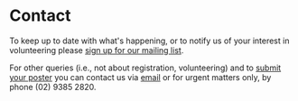 # Contact
To keep up to date with what's happening, or to notify us of your interest in volunteering please <a href="https://docs.google.com/forms/d/e/1FAIpQLSf84vKYZADlIzdNvAcSW9mSZbU9XYhIqZKxaRdmMDDBm5dgNQ/viewform">sign up for our mailing list</a>.</p>

For other queries (i.e., not about registration, volunteering) and to <a href="present.html#present">submit your poster</a> you can contact us via <a href="mailto:resbazsydney@googlegroups.com">email</a> or for urgent matters only, by phone (02) 9385 2820.
